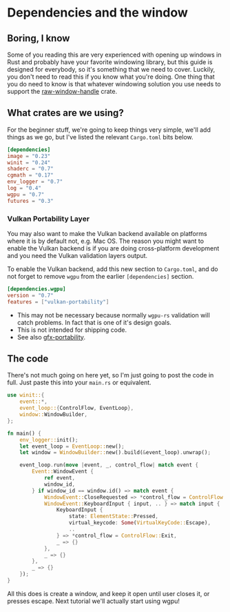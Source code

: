 # Dependencies and the window

## Boring, I know
Some of you reading this are very experienced with opening up windows in Rust and probably have your favorite windowing library, but this guide is designed for everybody, so it's something that we need to cover. Luckily, you don't need to read this if you know what you're doing. One thing that you do need to know is that whatever windowing solution you use needs to support the [raw-window-handle](https://github.com/rust-windowing/raw-window-handle) crate.

## What crates are we using?
For the beginner stuff, we're going to keep things very simple, we'll add things as we go, but I've listed the relevant `Cargo.toml` bits below.

```toml
[dependencies]
image = "0.23"
winit = "0.24"
shaderc = "0.7"
cgmath = "0.17"
env_logger = "0.7"
log = "0.4"
wgpu = "0.7"
futures = "0.3"
```

### Vulkan Portability Layer

You may also want to make the Vulkan backend available on platforms where it is by default not, e.g. Mac OS. The reason
you might want to enable the Vulkan backend is if you are doing cross-platform development and you need the
Vulkan validation layers output. 

To enable the Vulkan backend, add this new section to `Cargo.toml`, and do not forget to remove `wgpu` from the earlier
`[dependencies]` section.

``` toml
[dependencies.wgpu]
version = "0.7"
features = ["vulkan-portability"]
```

- This may not be necessary because normally `wgpu-rs` validation will catch problems. In fact that is one of it's design goals.
- This is not intended for shipping code. 
- See also [gfx-portability](https://github.com/gfx-rs/portability).

## The code
There's not much going on here yet, so I'm just going to post the code in full. Just paste this into your `main.rs` or equivalent.

```rust
use winit::{
    event::*,
    event_loop::{ControlFlow, EventLoop},
    window::WindowBuilder,
};

fn main() {
    env_logger::init();
    let event_loop = EventLoop::new();
    let window = WindowBuilder::new().build(&event_loop).unwrap();

    event_loop.run(move |event, _, control_flow| match event {
        Event::WindowEvent {
            ref event,
            window_id,
        } if window_id == window.id() => match event {
            WindowEvent::CloseRequested => *control_flow = ControlFlow::Exit,
            WindowEvent::KeyboardInput { input, .. } => match input {
                KeyboardInput {
                    state: ElementState::Pressed,
                    virtual_keycode: Some(VirtualKeyCode::Escape),
                    ..
                } => *control_flow = ControlFlow::Exit,
                _ => {}
            },
            _ => {}
        },
        _ => {}
    });
}

```

All this does is create a window, and keep it open until user closes it, or presses escape. Next tutorial we'll actually start using wgpu!

<AutoGithubLink/>
